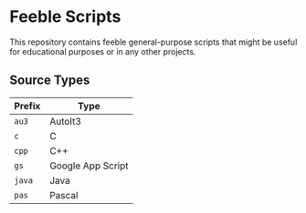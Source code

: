# Feeble Scripts
This repository contains feeble general-purpose scripts that might be useful for educational purposes or in any other projects.

## Source Types
| Prefix | Type |
|------|----------|
|`au3`|AutoIt3|
|`c`|C|
|`cpp`|C++|
|`gs`|Google App Script|
|`java`|Java|
|`pas`|Pascal|
